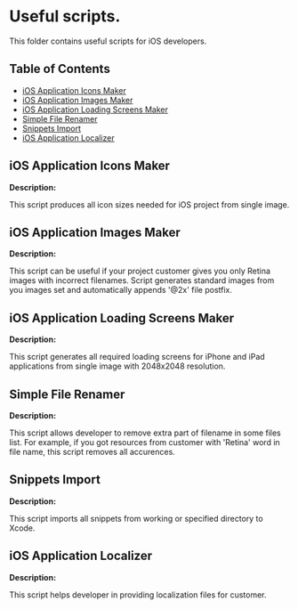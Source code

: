 # Useful scripts.

This folder contains useful scripts for iOS developers.

## Table of Contents

* [iOS Application Icons Maker](#ios_application_icons_maker)
* [iOS Application Images Maker](#ios_application_images_maker)
* [iOS Application Loading Screens Maker](#ios_application_loading_screens_maker) 
* [Simple File Renamer](#simple_file_renamer)
* [Snippets Import](#snippets_import)
* [iOS Application Localizer](#ios_application_localizer)

## iOS Application Icons Maker

**Description:**

This script produces all icon sizes needed for iOS project from single image.

## iOS Application Images Maker

**Description:**

This script can be useful if your project customer gives you only Retina images with incorrect filenames. Script generates standard images from you images set and automatically appends '@2x' file postfix.

## iOS Application Loading Screens Maker

**Description:**

This script generates all required loading screens for iPhone and iPad applications from single image with 2048x2048 resolution.

## Simple File Renamer

**Description:**

This script allows developer to remove extra part of filename in some files list. For example, if you got resources from customer with 'Retina' word in file name, this script removes all accurences. 

## Snippets Import

**Description:**

This script imports all snippets from working or specified directory to Xcode.

## iOS Application Localizer

**Description:**

This script helps developer in providing localization files for customer.
